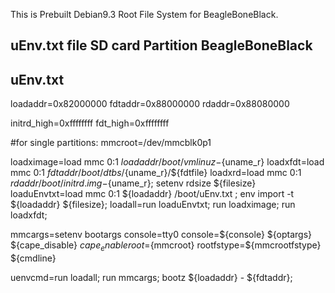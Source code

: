 This is Prebuilt Debian9.3 Root File System for BeagleBoneBlack.


uEnv.txt file SD card Partition BeagleBoneBlack
----------------------------------------------------

uEnv.txt
--------------
loadaddr=0x82000000
fdtaddr=0x88000000
rdaddr=0x88080000
  
initrd_high=0xffffffff
fdt_high=0xffffffff
  
#for single partitions:
mmcroot=/dev/mmcblk0p1
  
loadximage=load mmc 0:1 ${loadaddr} /boot/vmlinuz-${uname_r}
loadxfdt=load mmc 0:1 ${fdtaddr} /boot/dtbs/${uname_r}/${fdtfile}
loadxrd=load mmc 0:1 ${rdaddr} /boot/initrd.img-${uname_r}; setenv rdsize ${filesize}
loaduEnvtxt=load mmc 0:1 ${loadaddr} /boot/uEnv.txt ; env import -t ${loadaddr} ${filesize};
loadall=run loaduEnvtxt; run loadximage; run loadxfdt;
  
mmcargs=setenv bootargs console=tty0 console=${console} ${optargs} ${cape_disable} ${cape_enable} root=${mmcroot} rootfstype=${mmcrootfstype} ${cmdline}
  
uenvcmd=run loadall; run mmcargs; bootz ${loadaddr} - ${fdtaddr};
